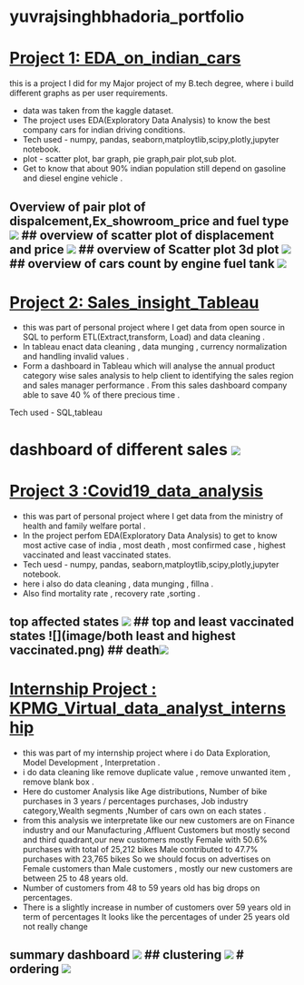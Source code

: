 # yuvrajsinghbhadoria_portfolio

# [Project 1: EDA_on_indian_cars](https://github.com/yuvrajsinghbhadoria/EDA_on_indian_cars)

this is a project I did for my Major project of my B.tech degree, where i build different graphs as per user requirements.

* data was taken from the kaggle dataset.
* The project uses EDA(Exploratory Data Analysis) to know the best company cars for indian driving conditions.
* Tech used - numpy, pandas, seaborn,matploytlib,scipy,plotly,jupyter notebook.
* plot - scatter plot, bar graph, pie graph,pair plot,sub plot.
* Get to know that about 90% indian population still depend on gasoline and diesel engine vehicle . 

## Overview of pair plot of dispalcement,Ex_showroom_price and fuel type ![](image/image12.png) ## overview of scatter plot of displacement and price ![](image/image11.png) ## overview of Scatter plot 3d plot ![](image/newplot.png) ## overview of cars count by engine fuel tank ![](image/image10.png)


# [Project 2: Sales_insight_Tableau](https://github.com/yuvrajsinghbhadoria/sales_insight_using_tabeau)

* this was part of personal project where I get data from open source in SQL to perform ETL(Extract,transform, Load) and data cleaning . 
* In tableau enact data cleaning , data munging , currency normalization and handling invalid values .
* Form a dashboard in Tableau which will analyse the annual product category wise sales analysis to help client to
identifying the sales region and sales manager performance . From this sales dashboard company able to save 40 % of there precious time .

Tech used - SQL,tableau 
# dashboard of different sales ![](image/image5.png)

# [Project 3 :Covid19_data_analysis ](https://github.com/yuvrajsinghbhadoria/covid_19-data-analysis)

* this was part of personal project where I get data from the ministry of health and family welfare portal .
*  In the project perfom EDA(Exploratory Data Analysis)
to get to know most active case of india , most death , most confirmed case , highest vaccinated and least vaccinated states.
* Tech uesd - numpy, pandas, seaborn,matploytlib,scipy,plotly,jupyter notebook.
* here i also do data cleaning , data munging , fillna .
* Also find mortality rate , recovery rate ,sorting .

## top affected states ![](image/image3.png) ## top and least vaccinated states ![](image/both least and highest vaccinated.png) ## death![](image/image2.png)

# [Internship Project : KPMG_Virtual_data_analyst_internship](https://github.com/yuvrajsinghbhadoria/KPMG_virtual_data_analyst_internship)

* this was part of my internship project where i do Data Exploration, Model Development , Interpretation .
* i do data cleaning like remove duplicate value , remove unwanted item , remove blank box . 
* Here do customer Analysis like Age distributions, Number of bike purchases in 3 years / percentages purchases, Job industry category,Wealth segments ,Number of cars own on each states .
* from this analysis we interpretate like our new customers are on Finance industry and our Manufacturing ,Affluent Customers but mostly second and third quadrant,our new customers mostly Female with 50.6% purchases with total of 25,212 bikes Male contributed to 47.7% purchases with 23,765 bikes So we should focus on advertises on Female customers than Male customers , mostly our new customers are between 25 to 48 years old.
* Number of customers from 48 to 59 years old has big drops on percentages.
* There is a slightly increase in number of customers over 59 years old in term of percentages It looks like the percentages of under 25 years old not really change

##  summary dashboard ![](image/summary_dashboard.png) ## clustering ![](image/internship1.png) # ordering ![](image/internship3.png)

